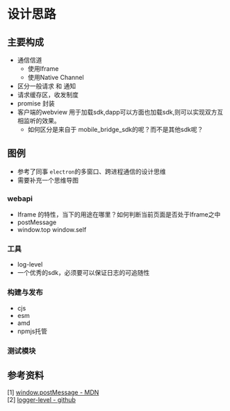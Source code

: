 # 设计思路
## 主要构成
* 通信信道
    * 使用Iframe
    * 使用Native Channel
* 区分一般请求 和 通知
* 请求缓存区，收发制度
* promise 封装
* 客户端的webview 用于加载sdk,dapp可以方面也加载sdk,则可以实现双方互相监听的效果。
    * 如何区分是来自于 mobile_bridge_sdk的呢？而不是其他sdk呢？

## 图例
* 参考了同事 `electron`的多窗口、跨进程通信的设计思维    
* 需要补充一个思维导图      

### webapi 
* Iframe 的特性，当下的用途在哪里？如何判断当前页面是否处于Iframe之中
* postMessage
* window.top window.self

### 工具
* log-level
 * 一个优秀的sdk，必须要可以保证日志的可追随性
 
### 构建与发布
* cjs
* esm
* amd
* npmjs托管

### 测试模块


## 参考资料
[1] [window.postMessage - MDN](https://developer.mozilla.org/zh-CN/docs/Web/API/Window/postMessage)      
[2] [logger-level - github](https://github.com/pimterry/loglevel)
